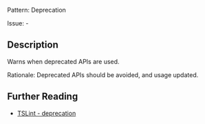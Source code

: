 Pattern: Deprecation

Issue: -

## Description

Warns when deprecated APIs are used.  
  
Rationale: Deprecated APIs should be avoided, and usage updated.

## Further Reading

* [TSLint - deprecation](https://palantir.github.io/tslint/rules/deprecation)